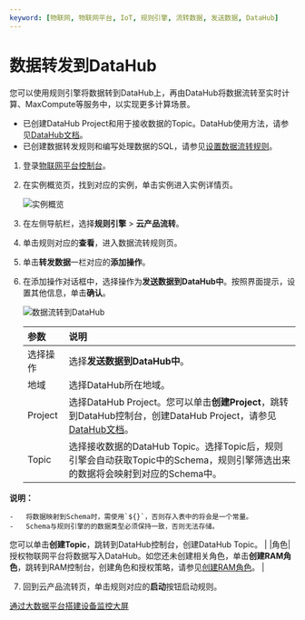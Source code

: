 ```yaml
---
keyword: [物联网, 物联网平台, IoT, 规则引擎, 流转数据, 发送数据, DataHub]
---
```


# 数据转发到DataHub

您可以使用规则引擎将数据转到DataHub上，再由DataHub将数据流转至实时计算、MaxCompute等服务中，以实现更多计算场景。

-   已创建DataHub Project和用于接收数据的Topic。DataHub使用方法，请参见[DataHub文档](https://help.aliyun.com/document_detail/158789.html)。
-   已创建数据转发规则和编写处理数据的SQL，请参见[设置数据流转规则](/cn.zh-CN/消息通信/云产品流转/设置数据流转规则.md)。

1.  登录[物联网平台控制台](http://iot.console.aliyun.com/)。

2.  在实例概览页，找到对应的实例，单击实例进入实例详情页。

    ![实例概览](https://static-aliyun-doc.oss-cn-hangzhou.aliyuncs.com/assets/img/zh-CN/9275903061/p174584.png)

3.  在左侧导航栏，选择**规则引擎** \> **云产品流转**。

4.  单击规则对应的**查看**，进入数据流转规则页。

5.  单击**转发数据**一栏对应的**添加操作**。

6.  在添加操作对话框中，选择操作为**发送数据到DataHub中**。按照界面提示，设置其他信息，单击**确认**。

    ![数据流转到DataHub](https://static-aliyun-doc.oss-cn-hangzhou.aliyuncs.com/assets/img/zh-CN/7438320061/p166667.png)

    |参数|说明|
    |:-|:-|
    |选择操作|选择**发送数据到DataHub中**。|
    |地域|选择DataHub所在地域。|
    |Project|选择DataHub Project。您可以单击**创建Project**，跳转到DataHub控制台，创建DataHub Project，请参见[DataHub文档](https://help.aliyun.com/document_detail/158789.html)。 |
    |Topic|选择接收数据的DataHub Topic。选择Topic后，规则引擎会自动获取Topic中的Schema，规则引擎筛选出来的数据将会映射到对应的Schema中。

**说明：**

    -   将数据映射到Schema时，需使用`${}`，否则存入表中的将会是一个常量。
    -   Schema与规则引擎的的数据类型必须保持一致，否则无法存储。
您可以单击**创建Topic**，跳转到DataHub控制台，创建DataHub Topic。 |
    |角色|授权物联网平台将数据写入DataHub。如您还未创建相关角色，单击**创建RAM角色**，跳转到RAM控制台，创建角色和授权策略，请参见[创建RAM角色](/cn.zh-CN/角色管理/创建RAM角色/创建可信实体为阿里云账号的RAM角色.md)。 |

7.  回到云产品流转页，单击规则对应的**启动**按钮启动规则。


[通过大数据平台搭建设备监控大屏](/cn.zh-CN/最佳实践/场景应用/通过大数据平台搭建设备监控大屏.md)

